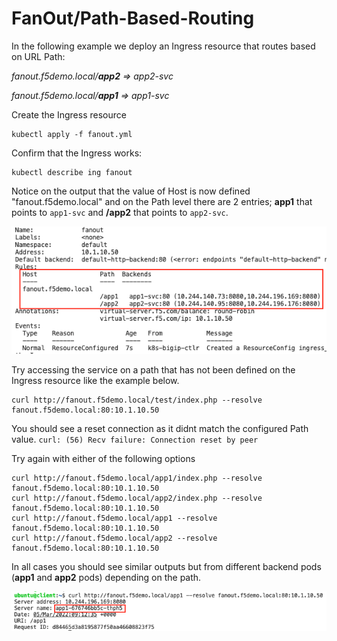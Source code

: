 # FanOut/Path-Based-Routing
In the following example we deploy an Ingress resource that routes based on URL Path:

*fanout.f5demo.local/__app2__ => app2-svc* 

*fanout.f5demo.local/__app1__ => app1-svc*

Create the Ingress resource
```
kubectl apply -f fanout.yml
```

Confirm that the Ingress works:
```
kubectl describe ing fanout
```

Notice on the output that the value of Host is now defined "fanout.f5demo.local" and on the Path level there are 2 entries; __app1__ that points to `app1-svc` and __/app2__ that points to `app2-svc`.

![fanout-output](images/fanout.png)

Try accessing the service on a path that has not been defined on the Ingress resource like the example below.

```
curl http://fanout.f5demo.local/test/index.php --resolve fanout.f5demo.local:80:10.1.10.50
```
You should see a reset connection as it didnt match the configured Path value.
`curl: (56) Recv failure: Connection reset by peer`


Try again with either of the following options
```
curl http://fanout.f5demo.local/app1/index.php --resolve fanout.f5demo.local:80:10.1.10.50
curl http://fanout.f5demo.local/app2/index.php --resolve fanout.f5demo.local:80:10.1.10.50
curl http://fanout.f5demo.local/app1 --resolve fanout.f5demo.local:80:10.1.10.50
curl http://fanout.f5demo.local/app2 --resolve fanout.f5demo.local:80:10.1.10.50
```

In all cases you should see similar outputs but from different backend pods (__app1__ and __app2__ pods) depending on the path.

![fanout-output](images/fanout-output.png)

